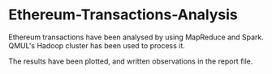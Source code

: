 # Ethereum-Transactions-Analysis
 
Ethereum transactions have been analysed by using MapReduce and Spark. QMUL's Hadoop cluster has been used to process it. 

The results have been plotted, and written observations in the report file.
